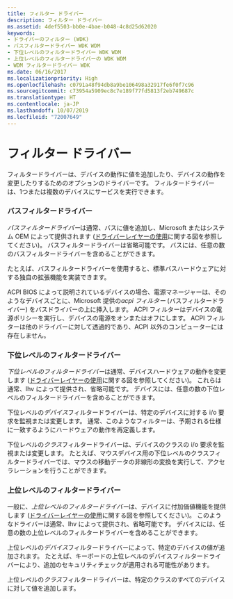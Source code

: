 ```yaml
---
title: フィルター ドライバー
description: フィルター ドライバー
ms.assetid: 4def5503-bb0e-4bae-b048-4c8d25d62020
keywords:
- ドライバーのフィルター (WDK)
- バスフィルタードライバー WDK WDM
- 下位レベルのフィルタードライバー WDK WDM
- 上位レベルのフィルタードライバーの WDK WDM
- WDM フィルタードライバー WDK
ms.date: 06/16/2017
ms.localizationpriority: High
ms.openlocfilehash: c0791a48f94db8a9be106498a32917fe6f0f7c96
ms.sourcegitcommit: c73954a5909ec8c7e189f77fd5813f2eb749687c
ms.translationtype: HT
ms.contentlocale: ja-JP
ms.lasthandoff: 10/07/2019
ms.locfileid: "72007649"
---
```

# <a name="filter-drivers"></a>フィルター ドライバー





フィルタードライバーは、デバイスの動作に値を追加したり、デバイスの動作を変更したりするためのオプションのドライバーです。 フィルタードライバーは、1つまたは複数のデバイスにサービスを実行できます。

### <a href="" id="ddk-bus-filter-drivers-kg"></a>バスフィルタードライバー

*バスフィルタードライバー*は通常、バスに値を追加し、Microsoft またはシステム OEM によって提供されます ([ドライバーレイヤーの使用](types-of-wdm-drivers.md#possible-driver-layers)に関する図を参照してください)。 バスフィルタードライバーは省略可能です。 バスには、任意の数のバスフィルタードライバーを含めることができます。

たとえば、バスフィルタードライバーを使用すると、標準バスハードウェアに対する独自の拡張機能を実装できます。

ACPI BIOS によって説明されているデバイスの場合、電源マネージャーは、そのようなデバイスごとに、Microsoft 提供の*acpi フィルター* (バスフィルタードライバー) をバスドライバーの上に挿入します。 ACPI フィルターはデバイスの電源ポリシーを実行し、デバイスの電源をオンまたはオフにします。 ACPI フィルターは他のドライバーに対して透過的であり、ACPI 以外のコンピューターには存在しません。

### <a href="" id="ddk-lower-level-filter-drivers-kg"></a>下位レベルのフィルタードライバー

*下位レベルのフィルタードライバー*は通常、デバイスハードウェアの動作を変更します ([ドライバーレイヤーの使用](types-of-wdm-drivers.md#possible-driver-layers)に関する図を参照してください)。 これらは通常、Ihv によって提供され、省略可能です。 デバイスには、任意の数の下位レベルのフィルタードライバーを含めることができます。

下位レベルの*デバイス*フィルタードライバーは、特定のデバイスに対する i/o 要求を監視または変更します。 通常、このようなフィルターは、予期される仕様に一致するようにハードウェアの動作を再定義します。

下位レベルの*クラス*フィルタードライバーは、デバイスのクラスの i/o 要求を監視または変更します。 たとえば、マウスデバイス用の下位レベルのクラスフィルタードライバーでは、マウスの移動データの非線形の変換を実行して、アクセラレーションを行うことができます。

### <a href="" id="ddk-upper-level-filter-drivers-kg"></a>上位レベルのフィルタードライバー

一般に、*上位レベルのフィルタードライバー*は、デバイスに付加価値機能を提供します ([ドライバーレイヤーの使用](types-of-wdm-drivers.md#possible-driver-layers)に関する図を参照してください)。 このようなドライバーは通常、Ihv によって提供され、省略可能です。 デバイスには、任意の数の上位レベルのフィルタードライバーを含めることができます。

上位レベルの*デバイス*フィルタードライバーによって、特定のデバイスの値が追加されます。 たとえば、キーボードの上位レベルのデバイスフィルタードライバーにより、追加のセキュリティチェックが適用される可能性があります。

上位レベルの*クラス*フィルタードライバーは、特定のクラスのすべてのデバイスに対して値を追加します。

 

 




